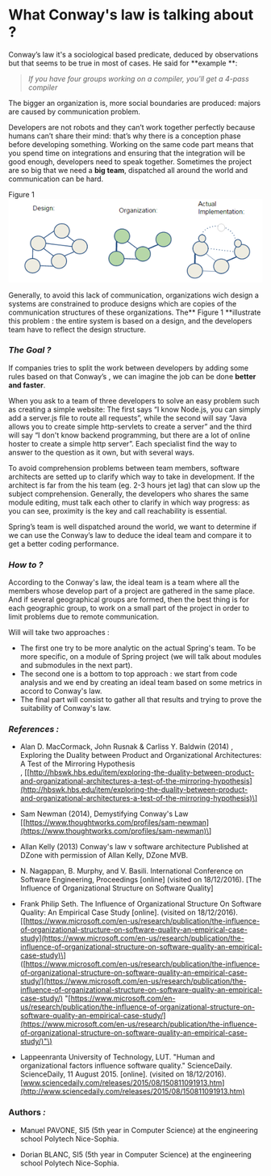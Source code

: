 # What Conway's law is talking about ?

Conway’s law it's a sociological based predicate, deduced by observations but that seems to be true in most of cases. He said for **example **:

> _If you have four groups working on a compiler, you'll get a 4-pass compiler_

The bigger an organization is, more social boundaries are produced: majors are caused by communication problem.

Developers are not robots and they can’t work together perfectly because humans can’t share their mind: that’s why there is a conception phase before developing something. Working on the same code part means that you spend time on integrations and ensuring that the integration will be good enough, developers need to speak together. Sometimes the project are so big that we need a **big team**, dispatched all around the world and communication can be hard.

Figure 1![](/assets/ConwaysLaw.png)

Generally, to avoid this lack of communication, organizations wich design a systems are constrained to produce designs which are copies of the communication structures of these organizations. The** Figure 1 **illustrate this problem : the entire system is based on a design, and the developers team have to reflect the design structure.

### _**The Goal ?**_

If companies tries to split the work between developers by adding some rules based on that Conway’s , we can imagine the job can be done **better and faster**.

When you ask to a team of three developers to solve an easy problem such as creating a simple website: The first says “I know Node.js, you can simply add a server.js file to route all requests”, while the second will say “Java allows you to create simple http-servlets to create a server” and the third will say “I don't know backend programming, but there are a lot of online hoster to create a simple http server”. Each specialist find the way to answer to the question as it own, but with several ways.

To avoid comprehension problems between team members, software architects are setted up to clarify which way to take in development. If the architect is far from the his team \(eg. 2-3 hours jet lag\) that can slow up the subject comprehension. Generally, the developers who shares the same module editing, must talk each other to clarify in which way progress: as you can see, proximity is the key and call reachability is essential.

Spring’s team is well dispatched around the world, we want to determine if we can use the Conway’s law to deduce the ideal team and compare it to get a better coding performance.

### _**How to ?**_

According to the Conway's law, the ideal team is a team where all the members whose develop part of a project are gathered in the same place. And if several geographical groups are formed, then the best thing is for each geographic group, to work on a small part of the project in order to limit problems due to remote communication.

Will will take two approaches :

* The first one try to be more analytic on the actual Spring's team. To be more specific, on a module of Spring project \(we will talk about modules and submodules in the next part\).
* The second one is a bottom to top approach : we start from code analysis and we end by creating an ideal team based on some metrics in accord to Conway's law.
* The final part will consist to gather all that results and trying to prove the suitability of Conway's law.

### _**References :**_

* Alan D. MacCormack, John Rusnak & Carliss Y. Baldwin \(2014\) , Exploring the Duality between Product and Organizational Architectures: A Test of the Mirroring Hypothesis  
  , \[[http://hbswk.hbs.edu/item/exploring-the-duality-between-product-and-organizational-architectures-a-test-of-the-mirroring-hypothesis](http://hbswk.hbs.edu/item/exploring-the-duality-between-product-and-organizational-architectures-a-test-of-the-mirroring-hypothesis)\]

* Sam Newman \(2014\), Demystifying Conway's Law \[[https://www.thoughtworks.com/profiles/sam-newman](https://www.thoughtworks.com/profiles/sam-newman)\]

* Allan Kelly \(2013\) Conway's law v software architecture Published at DZone with permission of Allan Kelly, DZone MVB.

* N. Nagappan, B. Murphy, and V. Basili. International Conference on Software Engineering, Proceedings \[online\] \(visited on 18/12/2016\). \[The Influence of Organizational Structure on Software Quality\]

* Frank Philip Seth. The Influence of Organizational Structure On Software Quality: An Empirical Case Study \[online\]. \(visited on 18/12/2016\). \[[https://www.microsoft.com/en-us/research/publication/the-influence-of-organizational-structure-on-software-quality-an-empirical-case-study](https://www.microsoft.com/en-us/research/publication/the-influence-of-organizational-structure-on-software-quality-an-empirical-case-study)\]  
  \([https://www.microsoft.com/en-us/research/publication/the-influence-of-organizational-structure-on-software-quality-an-empirical-case-study/](https://www.microsoft.com/en-us/research/publication/the-influence-of-organizational-structure-on-software-quality-an-empirical-case-study/) "[https://www.microsoft.com/en-us/research/publication/the-influence-of-organizational-structure-on-software-quality-an-empirical-case-study/](https://www.microsoft.com/en-us/research/publication/the-influence-of-organizational-structure-on-software-quality-an-empirical-case-study/)"\)

* Lappeenranta University of Technology, LUT. "Human and organizational factors influence software quality." ScienceDaily. ScienceDaily, 11 August 2015. \[online\]. \(visited on 18/12/2016\). [www.sciencedaily.com/releases/2015/08/150811091913.htm](http://www.sciencedaily.com/releases/2015/08/150811091913.htm)

### Authors _**:**_

* Manuel PAVONE, SI5 \(5th year in Computer Science\) at the engineering school Polytech Nice-Sophia.

* Dorian BLANC, SI5 \(5th year in Computer Science\) at the engineering school Polytech Nice-Sophia.



